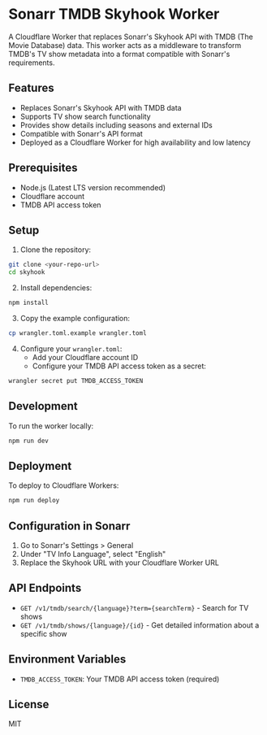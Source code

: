 # Sonarr TMDB Skyhook Worker

A Cloudflare Worker that replaces Sonarr's Skyhook API with TMDB (The Movie Database) data. This worker acts as a middleware to transform TMDB's TV show metadata into a format compatible with Sonarr's requirements.

## Features

- Replaces Sonarr's Skyhook API with TMDB data
- Supports TV show search functionality
- Provides show details including seasons and external IDs
- Compatible with Sonarr's API format
- Deployed as a Cloudflare Worker for high availability and low latency

## Prerequisites

- Node.js (Latest LTS version recommended)
- Cloudflare account
- TMDB API access token

## Setup

1. Clone the repository:
```bash
git clone <your-repo-url>
cd skyhook
```

2. Install dependencies:
```bash
npm install
```

3. Copy the example configuration:
```bash
cp wrangler.toml.example wrangler.toml
```

4. Configure your `wrangler.toml`:
   - Add your Cloudflare account ID
   - Configure your TMDB API access token as a secret:
```bash
wrangler secret put TMDB_ACCESS_TOKEN
```

## Development

To run the worker locally:
```bash
npm run dev
```

## Deployment

To deploy to Cloudflare Workers:
```bash
npm run deploy
```

## Configuration in Sonarr

1. Go to Sonarr's Settings > General
2. Under "TV Info Language", select "English"
3. Replace the Skyhook URL with your Cloudflare Worker URL

## API Endpoints

- `GET /v1/tmdb/search/{language}?term={searchTerm}` - Search for TV shows
- `GET /v1/tmdb/shows/{language}/{id}` - Get detailed information about a specific show

## Environment Variables

- `TMDB_ACCESS_TOKEN`: Your TMDB API access token (required)

## License

MIT
